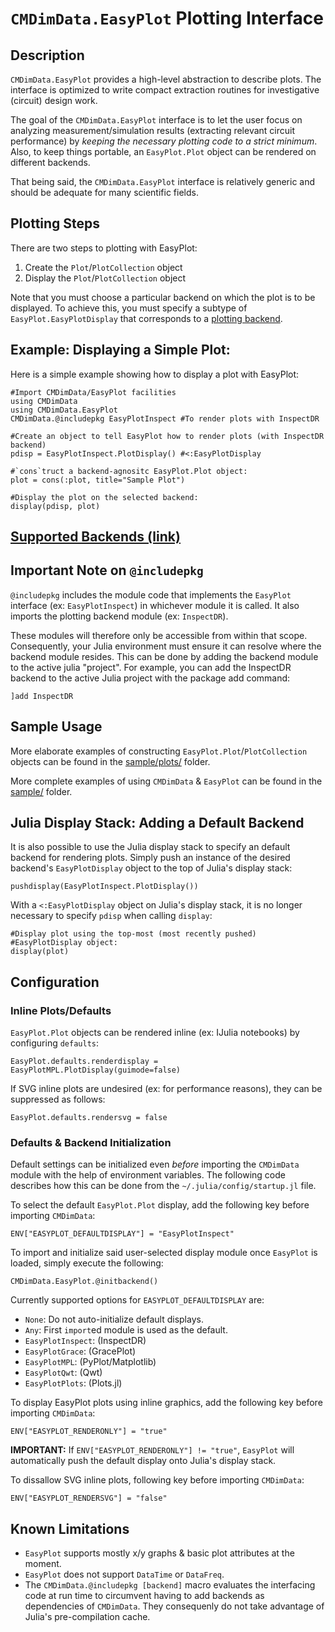 # `CMDimData.EasyPlot` Plotting Interface

## Description

`CMDimData.EasyPlot` provides a high-level abstraction to describe plots.  The interface is optimized to write compact extraction routines for investigative (circuit) design work.

The goal of the `CMDimData.EasyPlot` interface is to let the user focus on analyzing measurement/simulation results (extracting relevant circuit performance) by *keeping the necessary plotting code to a strict minimum*.  Also, to keep things portable, an `EasyPlot.Plot` object can be rendered on different backends.

That being said, the `CMDimData.EasyPlot` interface is relatively generic and should be adequate for many scientific fields.

## Plotting Steps

There are two steps to plotting with EasyPlot:

 1. Create the `Plot`/`PlotCollection` object
 2. Display the `Plot`/`PlotCollection` object

Note that you must choose a particular backend on which the plot is to be displayed.  To achieve this, you must specify a subtype of `EasyPlot.EasyPlotDisplay` that corresponds to a [plotting backend](EasyPlot_backends.md).

## Example: Displaying a Simple Plot:

Here is a simple example showing how to display a plot with EasyPlot:

	#Import CMDimData/EasyPlot facilities
	using CMDimData
	using CMDimData.EasyPlot
	CMDimData.@includepkg EasyPlotInspect #To render plots with InspectDR

	#Create an object to tell EasyPlot how to render plots (with InspectDR backend)
	pdisp = EasyPlotInspect.PlotDisplay() #<:EasyPlotDisplay

	#`cons`truct a backend-agnositc EasyPlot.Plot object:
	plot = cons(:plot, title="Sample Plot")

	#Display the plot on the selected backend:
	display(pdisp, plot)

## [Supported Backends (link)](EasyPlot_backends.md)

## Important Note on `@includepkg`

`@includepkg` includes the module code that implements the `EasyPlot` interface (ex: `EasyPlotInspect`) in whichever module it is called.  It also imports the plotting backend module (ex: `InspectDR`).

These modules will therefore only be accessible from within that scope.  Consequently, your Julia environment must ensure it can resolve where the backend module resides.  This can be done by adding the backend module to the active julia "project".  For example, you can add the InspectDR backend to the active Julia project with the package add command:

	]add InspectDR

## Sample Usage

More elaborate examples of constructing `EasyPlot.Plot`/`PlotCollection` objects can be found in the [sample/plots/](../sample/plots/) folder.

More complete examples of using `CMDimData` & `EasyPlot` can be found in the [sample/](../sample/) folder.

## Julia Display Stack: Adding a Default Backend

It is also possible to use the Julia display stack to specify an default backend for rendering plots. Simply push an instance of the desired backend's `EasyPlotDisplay` object to the top of Julia's display stack:

	pushdisplay(EasyPlotInspect.PlotDisplay())

With a `<:EasyPlotDisplay` object on Julia's display stack, it is no longer necessary to specify `pdisp` when calling `display`:

	#Display plot using the top-most (most recently pushed)
	#EasyPlotDisplay object:
	display(plot)

## Configuration

### Inline Plots/Defaults

`EasyPlot.Plot` objects can be rendered inline (ex: IJulia notebooks) by configuring `defaults`:

	EasyPlot.defaults.renderdisplay = EasyPlotMPL.PlotDisplay(guimode=false)

If SVG inline plots are undesired (ex: for performance reasons), they can be suppressed as follows:

	EasyPlot.defaults.rendersvg = false

### Defaults & Backend Initialization

Default settings can be initialized even *before* importing the `CMDimData` module with the help of environment variables.  The following code describes how this can be done from the `~/.julia/config/startup.jl` file.

To select the default `EasyPlot.Plot` display, add the following key before importing `CMDimData`:

	ENV["EASYPLOT_DEFAULTDISPLAY"] = "EasyPlotInspect"

To import and initialize said user-selected display module once `EasyPlot` is loaded, simply execute the following:

	CMDimData.EasyPlot.@initbackend()

Currently supported options for `EASYPLOT_DEFAULTDISPLAY` are:
 - `None`: Do not auto-initialize default displays.
 - `Any`: First `import`ed module is used as the default.
 - `EasyPlotInspect`: (InspectDR)
 - `EasyPlotGrace`: (GracePlot)
 - `EasyPlotMPL`: (PyPlot/Matplotlib)
 - `EasyPlotQwt`: (Qwt)
 - `EasyPlotPlots`: (Plots.jl)

To display EasyPlot plots using inline graphics, add the following key before importing `CMDimData`:

	ENV["EASYPLOT_RENDERONLY"] = "true"

**IMPORTANT:** If `ENV["EASYPLOT_RENDERONLY"] != "true"`, `EasyPlot` will automatically push the default display onto Julia's display stack.

To dissallow SVG inline plots, following key before importing `CMDimData`:

	ENV["EASYPLOT_RENDERSVG"] = "false"

## Known Limitations

 - `EasyPlot` supports mostly x/y graphs & basic plot attributes at the moment.
 - `EasyPlot` does not support `DataTime` or `DataFreq`.
 - The `CMDimData.@includepkg [backend]` macro evaluates the interfacing code at run time to circumvent having to add backends as dependencies of `CMDimData`.  They consequenly do not take advantage of Julia's pre-compilation cache.

